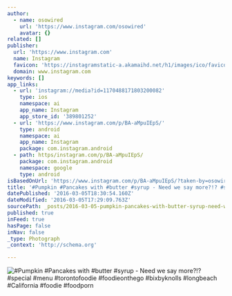 ```yaml
---
author:
  - name: osowired
    url: 'https://www.instagram.com/osowired'
    avatar: {}
related: []
publisher:
  url: 'https://www.instagram.com'
  name: Instagram
  favicon: 'https://instagramstatic-a.akamaihd.net/h1/images/ico/favicon.ico/7cdab0872b15.ico'
  domain: www.instagram.com
keywords: []
app_links:
  - url: 'instagram://media?id=1170488171803200082'
    type: ios
    namespace: ai
    app_name: Instagram
    app_store_id: '389801252'
  - url: 'https://www.instagram.com/p/BA-aMpuIEpS/'
    type: android
    namespace: ai
    app_name: Instagram
    package: com.instagram.android
  - path: https/instagram.com/p/BA-aMpuIEpS/
    package: com.instagram.android
    namespace: google
    type: android
isBasedOnUrl: 'https://www.instagram.com/p/BA-aMpuIEpS/?taken-by=osowired'
title: '#Pumpkin #Pancakes with #butter #syrup - Need we say more?!? #special #menu #torontofoodie #foodieonthego #bixbyknolls #longbeach #California #foodie #foodporn'
datePublished: '2016-03-05T18:30:54.160Z'
dateModified: '2016-03-05T17:29:09.763Z'
sourcePath: _posts/2016-03-05-pumpkin-pancakes-with-butter-syrup-need-we-say-more.md
published: true
inFeed: true
hasPage: false
inNav: false
_type: Photograph
_context: 'http://schema.org'

---
```

![&num;Pumpkin &num;Pancakes with &num;butter &num;syrup - Need we say more&quest;&excl;&quest; &num;special &num;menu &num;torontofoodie &num;foodieonthego &num;bixbyknolls &num;longbeach &num;California &num;foodie &num;foodporn](https://scontent.cdninstagram.com/t51.2885-15/s640x640/sh0.08/e35/12445938_1670671236534537_1745861570_n.jpg?ig_cache_key=MTE3MDQ4ODE3MTgwMzIwMDA4Mg%3D%3D.2)
